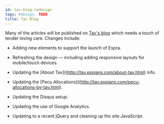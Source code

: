```yaml
---
id: tav-blog-redesign
tags: #design, TODO
title: Tav Blog
---
```


Many of the articles will be published on [Tav's blog](http://tav.espians.com) which needs a touch of tender loving care. Changes include:

* Adding new elements to support the launch of Espra.

* Refreshing the design — including adding responsive layouts for mobile/touch devices.

* Updating the [About Tav]((http://tav.espians.com/about-tav.html) info.

* Updating the [Pecu Allocations]((http://tav.espians.com/pecu-allocations-by-tav.html).

* Updating the Disqus setup.

* Updating the use of Google Analytics.

* Updating to a recent jQuery and cleaning up the site JavaScript.